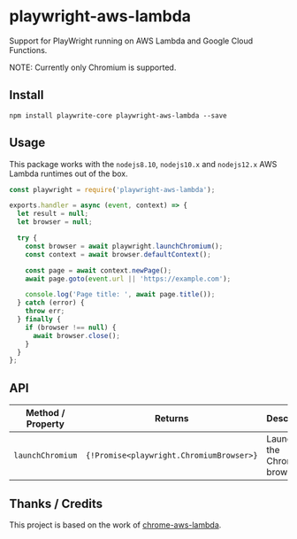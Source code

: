 # playwright-aws-lambda

Support for PlayWright running on AWS Lambda and Google Cloud Functions.

NOTE: Currently only Chromium is supported.

## Install

```shell
npm install playwrite-core playwright-aws-lambda --save
```

## Usage

This package works with the `nodejs8.10`, `nodejs10.x` and `nodejs12.x` AWS
Lambda runtimes out of the box.

```javascript
const playwright = require('playwright-aws-lambda');

exports.handler = async (event, context) => {
  let result = null;
  let browser = null;

  try {
    const browser = await playwright.launchChromium();
    const context = await browser.defaultContext();

    const page = await context.newPage();
    await page.goto(event.url || 'https://example.com');

    console.log('Page title: ', await page.title());
  } catch (error) {
    throw err;
  } finally {
    if (browser !== null) {
      await browser.close();
    }
  }
};
```

## API

| Method / Property | Returns                                  | Description                    |
| ----------------- | ---------------------------------------- | ------------------------------ |
| `launchChromium`  | `{!Promise<playwright.ChromiumBrowser>}` | Launches the Chromium browser. |

## Thanks / Credits

This project is based on the work of
[chrome-aws-lambda](https://github.com/alixaxel/chrome-aws-lambda).
